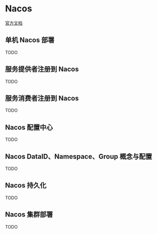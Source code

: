 # Nacos

[官方文档](https://nacos.io/zh-cn/index.html)

## 单机 Nacos 部署

TODO

## 服务提供者注册到 Nacos

TODO

## 服务消费者注册到 Nacos

TODO

## Nacos 配置中心

TODO

## Nacos DataID、Namespace、Group 概念与配置

TODO

## Nacos 持久化

TODO

## Nacos 集群部署

TODO
